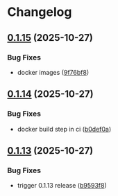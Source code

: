 # Changelog

## [0.1.15](https://github.com/onyxia-datalab/onyxia-backend/compare/v0.1.14...v0.1.15) (2025-10-27)


### Bug Fixes

* docker images ([9f76bf8](https://github.com/onyxia-datalab/onyxia-backend/commit/9f76bf8ede026dab9853fbddf8a480c07794f70c))

## [0.1.14](https://github.com/onyxia-datalab/onyxia-backend/compare/v0.1.13...v0.1.14) (2025-10-27)


### Bug Fixes

* docker build step in ci ([b0def0a](https://github.com/onyxia-datalab/onyxia-backend/commit/b0def0ad983789be3bd5de33cf5aae29e17252fd))

## [0.1.13](https://github.com/onyxia-datalab/onyxia-backend/compare/v0.1.12...v0.1.13) (2025-10-27)


### Bug Fixes

* trigger 0.1.13 release ([b9593f8](https://github.com/onyxia-datalab/onyxia-backend/commit/b9593f85b4d1805c4ac95a93db508f139b8cab19))
